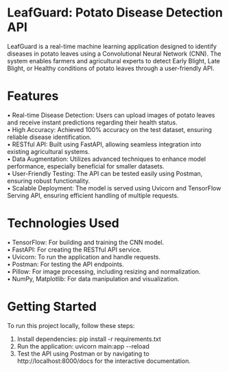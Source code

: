# LeafGuard: Potato Disease Detection API
LeafGuard is a real-time machine learning application designed to identify diseases in potato leaves using a Convolutional Neural Network (CNN). The system enables farmers and agricultural experts to detect Early Blight, Late Blight, or Healthy conditions of potato leaves through a user-friendly API.

# Features
• Real-time Disease Detection: Users can upload images of potato leaves and receive instant predictions regarding their health status.          
• High Accuracy: Achieved 100% accuracy on the test dataset, ensuring reliable disease identification.                                                     
• RESTful API: Built using FastAPI, allowing seamless integration into existing agricultural systems.                                                     
• Data Augmentation: Utilizes advanced techniques to enhance model performance, especially beneficial for smaller datasets.                                     
• User-Friendly Testing: The API can be tested easily using Postman, ensuring robust functionality.                                              
• Scalable Deployment: The model is served using Uvicorn and TensorFlow Serving API, ensuring efficient handling of multiple requests.                  

# Technologies Used
• TensorFlow: For building and training the CNN model.                           
• FastAPI: For creating the RESTful API service.                               
• Uvicorn: To run the application and handle requests.                               
• Postman: For testing the API endpoints.                                             
• Pillow: For image processing, including resizing and normalization.                  
• NumPy, Matplotlib: For data manipulation and visualization.         

# Getting Started
To run this project locally, follow these steps:                                   
1. Install dependencies: pip install -r requirements.txt                                         
2. Run the application: uvicorn main:app --reload       
3. Test the API using Postman or by navigating to http://localhost:8000/docs for the interactive documentation.
